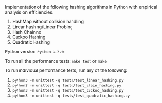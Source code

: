 Implementation of the following hashing algorithms in Python with empirical analysis on efficiencies.

1. HashMap without collision handling
2. Linear hashing/Linear Probing
3. Hash Chaining
4. Cuckoo Hashing
5. Quadratic Hashing

Python version: `Python 3.7.0`

To run all the performance tests:
  `make test` or `make`

To run individual performance tests, run any of the following:
1. `python3 -m unittest -q tests/test_linear_hashing.py`
2. `python3 -m unittest -q tests/test_chain_hashing.py`
3. `python3 -m unittest -q tests/test_cuckoo_hashing.py`
4. `python3 -m unittest -q tests/test_quadratic_hashing.py`
